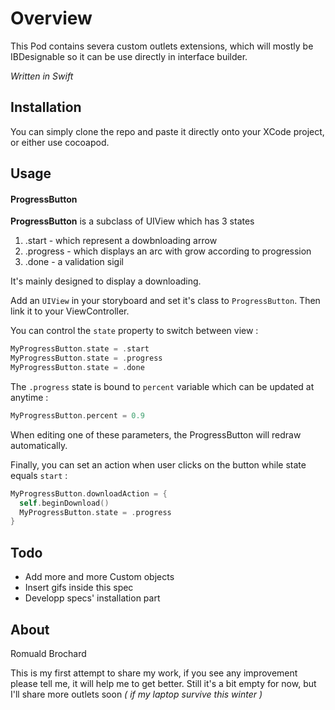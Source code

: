 Overview
============
This Pod contains severa custom outlets extensions, which will mostly be IBDesignable so it can be use directly in interface builder. 

_Written in Swift_

## Installation 

You can simply clone the repo and paste it directly onto your XCode project, or either use cocoapod.


## Usage

#### ProgressButton

__ProgressButton__ is a subclass of UIView which has 3 states 
1. .start - which represent a dowbnloading arrow 
2. .progress - which displays an arc with grow according to progression 
3. .done - a validation sigil

It's mainly designed to display a downloading. 

Add an ```UIView``` in your storyboard and set it's class to ```ProgressButton```. Then link it to your ViewController. 

You can control the ```state``` property to switch between view : 
```swift
MyProgressButton.state = .start 
MyProgressButton.state = .progress 
MyProgressButton.state = .done 
```

The ```.progress``` state is bound to ```percent``` variable which can be updated at anytime : 
```swift
MyProgressButton.percent = 0.9
```

When editing one of these parameters, the ProgressButton will redraw automatically.

Finally, you can set an action when user clicks on the button while state equals ```start``` : 
```swift
MyProgressButton.downloadAction = {
  self.beginDownload()
  MyProgressButton.state = .progress
}
```


## Todo
- Add more and more Custom objects 
- Insert gifs inside this spec 
- Developp specs' installation part 


## About
Romuald Brochard 

This is my first attempt to share my work, if you see any improvement please tell me, it will help me to get better. 
Still it's a bit empty for now, but I'll share more outlets soon _( if my laptop survive this winter )_
